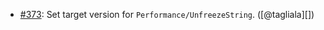 * [#373](https://github.com/rubocop/rubocop-performance/pull/373): Set target version for `Performance/UnfreezeString`. ([@tagliala][])
